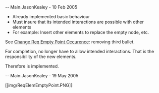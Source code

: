 -- Main.JasonKealey - 10 Feb 2005

   * Already implemented basic behaviour
   * Must insure that its intended interactions are possible with other elements
   * For example: Insert other elements to replace the empty node, etc. 



See [Change Req Empty Point Occurence](ChangeReqEmptyPointOccurence): removing third bullet. 

For completion, no longer have to allow intended interactions. That is the responsibility of the new elements. 

Therefore is implemented.

-- Main.JasonKealey - 19 May 2005

[[img/ReqElemEmptyPoint.PNG]]
